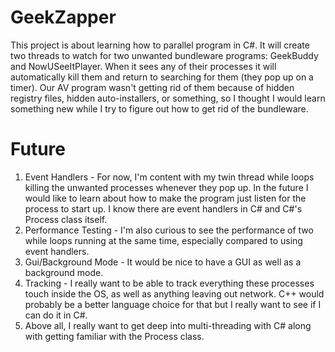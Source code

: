 # GeekZapper
This project is about learning how to parallel program in C#. It will create two threads to watch for two unwanted bundleware programs: 
GeekBuddy and NowUSeeItPlayer. When it sees any of their processes it will automatically kill them and return to searching for them 
(they pop up on a timer). Our AV program wasn't getting rid of them because of hidden registry files, hidden auto-installers, or something,
so I thought I would learn something new while I try to figure out how to get rid of the bundleware.
# Future
1. Event Handlers - For now, I'm content with my twin thread while loops killing the unwanted processes whenever they pop up. In the 
future I would like to learn about how to make the program just listen for the process to start up. I know there are event handlers in 
C# and C#'s Process class itself. 
2. Performance Testing - I'm also curious to see the performance of two while loops running at the same time, especially compared to 
using event handlers. 
3. Gui/Background Mode - It would be nice to have a GUI as well as a background mode.
4. Tracking - I really want to be able to track everything these processes touch inside the OS, as well as anything leaving out network.
C++ would probably be a better language choice for that but I really want to see if I can do it in C#.
5. Above all, I really want to get deep into multi-threading with C# along with getting familiar with the Process class.
